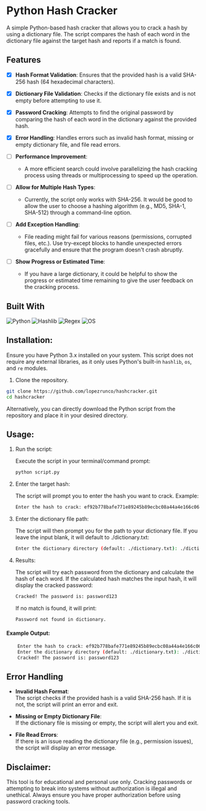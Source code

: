 # Python Hash Cracker

A simple Python-based hash cracker that allows you to crack a hash by using a dictionary file. The script compares the hash of each word in the dictionary file against the target hash and reports if a match is found.

## Features

- [X] **Hash Format Validation**: Ensures that the provided hash is a valid SHA-256 hash (64 hexadecimal characters).

- [X] **Dictionary File Validation**: Checks if the dictionary file exists and is not empty before attempting to use it.

- [X] **Password Cracking**: Attempts to find the original password by comparing the hash of each word in the dictionary against the provided hash.

- [X] **Error Handling**: Handles errors such as invalid hash format, missing or empty dictionary file, and file read errors.

- [ ] **Performance Improvement**:
  - A more efficient search could involve parallelizing the hash cracking process using threads or multiprocessing to speed up the operation.

- [ ] **Allow for Multiple Hash Types**:
  - Currently, the script only works with SHA-256. It would be good to allow the user to choose a hashing algorithm (e.g., MD5, SHA-1, SHA-512) through a command-line option.

- [ ] **Add Exception Handling**:
  - File reading might fail for various reasons (permissions, corrupted files, etc.). Use try-except blocks to handle unexpected errors gracefully and ensure that the program doesn't crash abruptly.

- [ ] **Show Progress or Estimated Time**:
  - If you have a large dictionary, it could be helpful to show the progress or estimated time remaining to give the user feedback on the cracking process.

## Built With

![Python](https://img.shields.io/badge/Python-3776AB?style=for-the-badge&logo=python&logoColor=white)
![Hashlib](https://img.shields.io/badge/Hashlib-000000?style=for-the-badge&logo=python&logoColor=white)
![Regex](https://img.shields.io/badge/Regex-000000?style=for-the-badge&logo=python&logoColor=white)
![OS](https://img.shields.io/badge/OS-000000?style=for-the-badge&logo=python&logoColor=white)

## Installation:

Ensure you have Python 3.x installed on your system. This script does not require any external libraries, as it only uses Python's built-in `hashlib`, `os`, and `re` modules.

1. Clone the repository.

```sh
git clone https://github.com/lopezrunco/hashcracker.git
cd hashcracker
```

Alternatively, you can directly download the Python script from the repository and place it in your desired directory.

## Usage:

1. Run the script:

    Execute the script in your terminal/command prompt:

    ```sh
    python script.py
    ```

2. Enter the target hash:

    The script will prompt you to enter the hash you want to crack. Example:

    ```sh
    Enter the hash to crack: ef92b778bafe771e89245b89ecbc08a44a4e166c06659911881f383d4473e94f
    ```

3. Enter the dictionary file path:

    The script will then prompt you for the path to your dictionary file. If you leave the input blank, it will default to ./dictionary.txt:

    ```sh
    Enter the dictionary directory (default: ./dictionary.txt): ./dictionary.txt
    ```

4. Results:

    The script will try each password from the dictionary and calculate the hash of each word. If the calculated hash matches the input hash, it will display the cracked password:

    ```sh
    Cracked! The password is: password123
    ```

    If no match is found, it will print:

    ```sh
    Password not found in dictionary.
    ```

#### Example Output:

```sh
    Enter the hash to crack: ef92b778bafe771e89245b89ecbc08a44a4e166c06659911881f383d4473e94f
    Enter the dictionary directory (default: ./dictionary.txt): ./dictionary.txt
    Cracked! The password is: password123
```

## Error Handling

- **Invalid Hash Format**:  
  The script checks if the provided hash is a valid SHA-256 hash. If it is not, the script will print an error and exit.

- **Missing or Empty Dictionary File**:  
  If the dictionary file is missing or empty, the script will alert you and exit.

- **File Read Errors**:  
  If there is an issue reading the dictionary file (e.g., permission issues), the script will display an error message.

## Disclaimer:

This tool is for educational and personal use only. Cracking passwords or attempting to break into systems without authorization is illegal and unethical. Always ensure you have proper authorization before using password cracking tools.